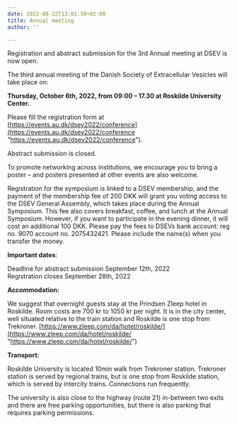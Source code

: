 ```yaml
---
date: 2022-08-22T13:01:50+02:00
title: Annual meeting
author: ''

---
```

Registration and abstract submission for the 3rd Annual meeting at DSEV is now open. 

The third annual meeting of the Danish Society of Extracellular Vesicles will take place on:

**Thursday, October 6th, 2022, from 09:00 – 17.30 at Roskilde University Center.**

Please fill the registration form at [https://events.au.dk/dsev2022/conference](https://events.au.dk/dsev2022/conference "https://events.au.dk/dsev2022/conference").

Abstract submission is closed.

To promote networking across institutions, we encourage you to bring a poster – and posters presented at other events are also welcome.

Registration for the symposium is linked to a DSEV membership, and the payment of the membership fee of 200 DKK will grant you voting access to the DSEV General Assembly, which takes place during the Annual Symposium. This fee also covers breakfast, coffee, and lunch at the Annual Symposium. However, if you want to participate in the evening dinner, it will cost an additional 100 DKK. Please pay the fees to DSEVs bank account: reg no. 9070 account no. 2075432421. Please include the name(s) when you transfer the money.

**Important dates**:

Deadline for abstract submission September 12th, 2022  
Registration closes September 28th, 2022

**Accommodation:** 

We suggest that overnight guests stay at the Prindsen Zleep hotel in Roskilde. Room costs are 700 kr to 1050 kr per night. It is in the city center, well situated relative to the train station and Roskilde is one stop from Trekroner. [https://www.zleep.com/da/hotel/roskilde/](https://www.zleep.com/da/hotel/roskilde/ "https://www.zleep.com/da/hotel/roskilde/")

**Transport:**

Roskilde University is located 10min walk from Trekroner station. Trekroner station is served by regional trains, but is one stop from Roskilde station, which is served by intercity trains. Connections run frequently. 

The university is also close to the highway (route 21) in-between two exits and there are free parking opportunities, but there is also parking that requires parking permissions.